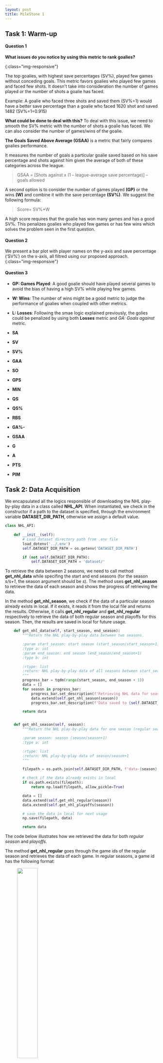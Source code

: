 ```yaml
---
layout: post
title: MileStone 1
---
```


## Task 1: Warm-up 
#### Question 1
**What issues do you notice by using this metric to rank goalies?**


<img src="/assets/Milestone1_Task1_Question1.png" alt="">{:class="img-responsive"}

The top goalies, with highest save percentages (SV%), played few games without conceding goals. This metric favors goalies who played few games and faced few shots. It doesn't take into consideration the number of games played or the number of shots a goalie has faced.

Example: A goalie who faced three shots and saved them (SV%=1) would have a better save percentage than a goalie who faced 1620 shot and saved 1482 (SV%=1=0.915)

**What could be done to deal with this?**
To deal with this issue, we need to smooth the SV% metric with the number of shots a goalie has faced. We can also consider the number of games/wins of the goalie.


**The Goals Saved Above Average (GSAA)** is a metric that fairly compares goalies performance.

It measures the number of goals a particular goalie saved based on his save percentage and shots against him given the average of both of these categories across the league.
> GSAA = [Shots against x (1 – league-average save percentage)] – goals allowed 

A second option is to consider the number of games played  **(GP)** or the wins **(W)** and combine it with the save percentage **(SV%)**.
We suggest the following formula: 
> Score= SV%*W 

A high score requires that the goalie has won many games and has a good SV%. This penalizes goalies who played few games or has few wins which solves the problem seen in the first question.

#### Question 2
We present a bar plot with player names on the y-axis and save percentage (‘SV%’) on the x-axis, all filtred using our  proposed approach.  
<img src="/assets/Question1_2.png" alt="">{:class="img-responsive"}


#### Question 3


- **GP: Games Played**: A good goalie should have played several games to avoid the bias of having a high SV% while playing few games.
 
	
- **W: Wins**: The number of wins might be a good metric to judge the performance of goalies when coupled with other metrics.

	
- **L: Losses**: Following the smae logic explained previously, the golies could be penalized by using both **Losses** metric and *GA: Goals against* metric. 	

- **SA**	
- **SV**	
- **SV%**	
- **GAA**	
- **SO**	
- **GPS**	
- **MIN**	
- **QS**	
- **QS%**	
- **RBS**	
- **GA%-**	
- **GSAA**	
- **G**	
- **A**	
- **PTS**	
- **PIM**



## Task 2: Data Acquisition

We encapsulated all the logics responsible of downloading the NHL play-by-play data in a class called **NHL_API**.
When instantiated, we check in the constructor if a path to the dataset is specified, through the environment variable **DATASET_DIR_PATH**, otherwise we assign a default value.

```python
class NHL_API:
    
    def __init__(self):
        # Load dataset directory path from .env file
        load_dotenv('../.env')
        self.DATASET_DIR_PATH = os.getenv('DATASET_DIR_PATH')

        if (not self.DATASET_DIR_PATH):
            self.DATASET_DIR_PATH = 'dataset/'
```



To retrieve the data between 2 seasons, we need to call method **get_nhl_data** while specifing the start and end seasons (for the season *s/s+1*, the season argument should be *s*).
The method uses **get_nhl_season** to retrieve the data of each season and shows the progress of retrieving the data.

In the method **get_nhl_season**, we check if the data of a particular season already exists in local.
If it exists, it reads it from the local file and returns the results. Otherwise, it calls **get_nhl_regular** and **get_nhl_regular** respectively to retrieve the data of both regular season and playoffs for this season.
Then, the results are saved in local for future usage.

```python
    def get_nhl_data(self, start_season, end_season):
        """Return the NHL play-by-play data between two seasons.

        :param start_season: start season (start_season/start_season+1)
        :type a: int
        :param end_season: end season (end_season/end_season+1)
        :type b: int

        :rtype: list
        :return: NHL play-by-play data of all seasons between start_season and end_season
        """
        progress_bar = tqdm(range(start_season, end_season + 1))
        data = []
        for season in progress_bar:
            progress_bar.set_description(f'Retrieving NHL data for season {season}/{season + 1}')
            data.extend(self.get_nhl_season(season))
            progress_bar.set_description(f'Data saved to {self.DATASET_DIR_PATH}')

        return data


    def get_nhl_season(self, season):
        """Return the NHL play-by-play data for one season (regular season and playoffs)

        :param season: season (season/season+1)
        :type a: int

        :rtype: list
        :return: NHL play-by-play data of season/season+1
        """

        filepath = os.path.join(self.DATASET_DIR_PATH, f'data-{season}.npy')

        # check if the data already exists in local
        if os.path.exists(filepath):
            return np.load(filepath, allow_pickle=True)

        data = []
        data.extend(self.get_nhl_regular(season))
        data.extend(self.get_nhl_playoffs(season))

        # save the data in local for next usage     
        np.save(filepath, data)

        return data
```

The code below illustrates how we retrieved the data for both *regular season*  and *playoffs*.

The method **get_nhl_regular**  goes through the game ids of the regular season and retrieves the data of each game.
In regular seasons, a game id has the following format:

<figure >
    <img src="/assets/Question2_1.png" style="width:40%; margin:auto;">
    <figcaption style="text-align:center;">Figure 2.1: Format of the game id for regular seasons</figcaption>
</figure>

The method **get_nhl_playoffs**  goes through the game ids of the playoffs and retrieves the data of each game.
In playoffs, a game id has the following format:

<figure >
    <img src="/assets/Question2_2.png" style="width:40%; margin:auto;">
    <figcaption style="text-align:center;">Figure 2.2: Format of the game id for regular seasons</figcaption>
</figure>

```python
    def get_nhl_regular(self, season, game_type = 2):
        """Retrieve and return the NHL play-by-play data for a regular season.

        :param season: season (season/season+1)
        :type a: int
        :game_type: type index of regular season in the NHL Stats API 
        :type a: int

        :rtype: list
        :return: NHL play-by-play data of regular season (season/season+1)
        """

        nb_games = 868 if season == 2020 else 1271 if season > 2016 else 1230
        data=[]

        for i in range(nb_games):
            game_id = f'{season}{game_type:02}{i+1:04}'
            url = f'https://statsapi.web.nhl.com/api/v1/game/{game_id}/feed/live/'
            response = requests.get(url)

            if(response.status_code != 200):
                raise Exception('Error occured while retrieving data from NHL api!')

            data.append(response.json())
        return data


    def get_nhl_playoffs(self, season, game_type = 3): 
        """Retrieve and return the NHL play-by-play data for the playoffs of season/season+1.

        :param season: season (season/season+1)
        :type a: int
        :game_type: type index of playoffs in the NHL Stats API 
        :type a: int

        :rtype: list
        :return: NHL play-by-play data of playoffs (season/season+1)
        """

        data=[]
        nb_rounds = 4
        nb_games = 7

        for iround in range(nb_rounds):
            for matchup in range(pow(2, 3 - iround)):
                for game in range(7):
                    game_id = f'{season}{game_type:02}0{iround+1}{matchup+1}{game+1}'
                    url = f'https://statsapi.web.nhl.com/api/v1/game/{game_id}/feed/live/'
                    response = requests.get(url)

                    if(response.status_code != 200):          
                        continue

                    data.append(response.json())
        return data
```


Figure 2.3 illustrates an example of usage of our **NHL_API** module.

<figure >
    <img src="/assets/Question2_3.png" style="width:100%; margin:auto;">
    <hr>
    <img src="/assets/Question2_4.png" style="width:100%; margin:auto;">
    <figcaption style="text-align:center;">Figure 2.3: An example of usage of our NHL API module</figcaption>
</figure>

In this example, we extract the data from the 2016-17 season all the way up to the 2020-21 season.
If the data exists in local, then we simply read and return it. Otherwise, we retrieve it from the NHL API and we save it in local for future usage.


## Task 3: Interactive Debugging Tool

## Task 4: Tidy Data

## Task 5: Simple Visualizations 

## Task 6: Advanced Visualizations: Shot Maps

